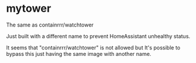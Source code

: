 # mytower
The same as containrrr/watchtower

Just built with a different name to prevent HomeAssistant unhealthy status.

It seems that "containrrr/watchtower" is not allowed but It's possible to bypass this just having the same image with another name.
